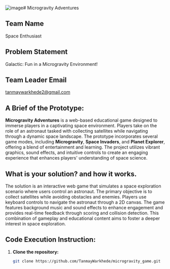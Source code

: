 ![image](https://github.com/user-attachments/assets/d2efb584-05ab-47ab-83ce-a59fc65a5208)# Microgravity Adventures

## Team Name
Space Enthusiast

## Problem Statement
Galactic: Fun in a Microgravity Environment! 

## Team Leader Email
tanmaywarkhede2@gmail.com

## A Brief of the Prototype:
**Microgravity Adventures** is a web-based educational game designed to immerse players in a captivating space environment. Players take on the role of an astronaut tasked with collecting satellites while navigating through a dynamic space landscape. The prototype incorporates several game modes, including **Microgravity**, **Space Invaders**, and **Planet Explorer**, offering a blend of entertainment and learning. The project utilizes vibrant graphics, sound effects, and intuitive controls to create an engaging experience that enhances players' understanding of space science.

## What is your solution? and how it works.
The solution is an interactive web game that simulates a space exploration scenario where users control an astronaut. The primary objective is to collect satellites while avoiding obstacles and enemies. Players use keyboard controls to navigate the astronaut through a 2D canvas. The game features background music and sound effects to enhance engagement and provides real-time feedback through scoring and collision detection. This combination of gameplay and educational content aims to foster a deeper interest in space exploration.

## Code Execution Instruction:
1. **Clone the repository:**
   ```bash
   git clone https://github.com/TanmayWarkhede/microgravity_game.git
